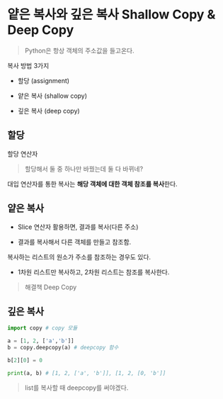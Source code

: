 # 얕은 복사와 깊은 복사 Shallow Copy & Deep Copy

> Python은 항상 객체의 주소값을 들고온다.

복사 방법 3가지 

- 할당 (assignment)

- 얕은 복사 (shallow copy)

- 깊은 복사 (deep copy)

## 할당

할당 연산자

> 할당해서 둘 중 하나만 바꿨는데 둘 다 바뀌네?

대입 연산자를 통한 복사는 **해당 객체에 대한 객체 참조를 복사**한다.

## 얕은 복사

- Slice 연산자 활용하면, 결과를 복사(다른 주소)

- 결과를 복사해서 다른 객체를 만들고 참조함.

복사하는 리스트의 원소가 주소를 참조하는 경우도 있다.

- 1차원 리스트만 복사하고, 2차원 리스트는 참조를 복사한다.

> 해결책 Deep Copy

## 깊은 복사

```python
import copy # copy 모듈

a = [1, 2, ['a','b']]
b = copy.deepcopy(a) # deepcopy 함수

b[2][0] = 0

print(a, b) # [1, 2, ['a', 'b']], [1, 2, [0, 'b']]
```

> list를 복사할 때 deepcopy를 써야겠다.